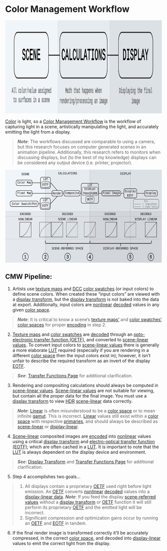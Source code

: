 # Color Management Workflow

<center><img src="./img/CMWOverview.svg" height="300px" /></center>

[Color](./Glossary.md/#color) is light, so a [Color Management Workflow](./Glossary.md/#color-management-workflow) is the workflow of capturing light in a scene, artistically manipulating the light, and accurately emitting the light from a display. 
> **_Note_**: The workflows discussed are comparable to using a camera, but this research focuses on computer generated scenes in an animation pipeline. Additionally, this research refers to monitors when discussing displays, but (to the best of my knowledge) displays can be considered any output device (i.e. printer, projector).

<center><img src="./img/CMW.svg" height="300px" /></center>

## CMW Pipeline:
1. Artists use [texture maps](./Glossary.md#texture-map) and [DCC](./Glossary.md#digital-content-creation-dcc) [color swatches](./Glossary.md/#color-swatchpot) (or input colors) to define scene colors. When created these “input colors” are viewed with a [display transform](./Glossary.md/#display-transform), but the [display transform](./Glossary.md/#display-transform) is not baked into the data at export. Additionally, input colors are [nonlinear](./Glossary.md/#nonlinear) [decoded](./Glossary.md/#decode) values in any given [color space](./Glossary.md/#color-space).
> **_Note_**: It is critical to know a scene’s  [texture maps’](./Glossary.md/#texture-map) and [color swatches’](./Glossary.md/#color-swatchpot) [color spaces](./Glossary.md/#color-space) for proper [encoding](./Glossary.md/#encode) in step 2.

2. [Texture maps](./Glossary.md/#texture-map) and [color swatches](./Glossary.md/#color-swatchpot) are [decoded](./Glossary.md/#decode) through an [opto-electronic transfer function (OETF)](./Glossary.md/#transfer-function), and converted to [scene-linear values](./Glossary.md/#linear-ambiguous). To convert input colors to [scene-linear values](./Glossary.md/#linear-ambiguous) there is generally a more elaborate [LUT](./Glossary.md/#lookup-table-lut) required (especially if you are rendering in a different [color space](./Glossary.md/#color-space) then the input colors exist in); however, it isn’t unfair to describe the required transform as an invert of the display [EOTF](./Glossary.md/#transfer-function). 

> **_See_**: [Transfer Functions Page](./TransferFunctions.md) for additional clarification.

3. Rendering and compositing calculations should always be computed in [scene-linear values](./Glossary.md/#scene-referred-encoding). [Scene-linear values](./Glossary.md/#scene-referred-encoding) are not suitable for viewing, but contain all the proper data for the final image. You must use a [display transform](./Glossary.md/#display-transform) to view [HDR](./Glossary.md/#high-dynamic-range-image-hdr) [scene-linear](./Glossary.md/#linear-ambiguous) data correctly.
> **_Note_**: [Linear](./Glossary.md/#linear-ambiguous) is often misunderstood to be a [color space](./Glossary.md/#color-space) or to mean infinite [gamut](./Glossary.md/#gamut). This is incorrect. [Linear](./Glossary.md/#linear-ambiguous) values still exist within a [color space](./Glossary.md/#color-space) with respective [primaries](./Glossary.md/#primaries), and should always be described as [scene-linear](./Glossary.md/#linear-ambiguous) or [display-linear](./Glossary.md/#linear-ambiguous).

4. [Scene-linear](./Glossary.md/#scene-referred-encoding) composited images are [encoded](./Glossary.md/#encode) into [nonlinear](./Glossary.md/#nonlinear) values using a critical [display transform](./Glossary.md/#display-transform) and  [electro-optical transfer function (EOTF)](./Glossary.md/#transfer-function); which are often cached in a [LUT](./Glossary.md/#lookup-table-lut). It is important to note that the [LUT](./Glossary.md/#lookup-table-lut) is always dependent on the display device and environment.
> **_See_**: [Display Transform](./DisplayTransform.md) and [Transfer Functions Page](./TransferFunctions.md) for additional clarification.

5. Step 4 accomplishes two goals…  
> 1. All displays contain a proprietary [OETF](./Glossary.md/#transfer-function) used right before light emission. An [OETF](./Glossary.md/#transfer-function) converts [nonlinear](./Glossary.md/#nonlinear) [decoded](./Glossary.md/#decode) values into a [display-linear data](./Glossary.md/#display-referredoutput-referred-encoding).
**_Note_**: If you feed the display [scene-referred values](./Glossary.md/#scene-referred-encoding) without a [display transform](./Glossary.md/#display-transform) or [OETF](./Glossary.md/#transfer-function) function it will still perform its proprietary [OETF](./Glossary.md/#transfer-function) and the emitted light will be incorrect.  
> 2. Significant compression and optimization gains occur by running an [OETF](./Glossary.md/#transfer-function) and [EOTF](./Glossary.md/#transfer-function) in tandem.

6. If the final render image is transformed correctly it’ll be accurately compressed, in the correct [color space](./Glossary.md/#color-space), and decoded into [display-linear](./Glossary.md/#linear-ambiguous) values to emit the correct light from the display.